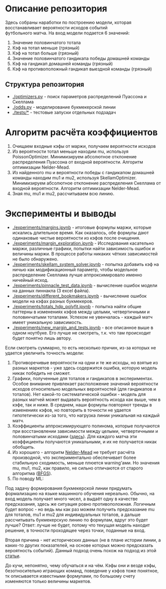 # Описание репозитория
Здесь собраны наработки по построению модели, 
которая восстанавливает вероятности исходов событий  
футбольного матча. На вход модели подается 6 значений:
1. Значение половинчатого тотала 
2. Кэф на тотал меньше (грязный)
3. Кэф на тотал больше (грязный)
4. Значение половинчатого гандикапа победы домашней команды
5. Кэф на гандикап домашней команды (грязный)
6. Кэф на противоположный гандикап выездной команды (грязный) 

## Структура репозитория
- [./optimizers.py]() - поиск параметров распределений 
Пуассона и Скеллама
- [./odds.py]() - моделирование букмекерской линии
- [./tests/*]() - тестовые запуски отдельных подзадач

# Алгоритм расчёта коэффициентов
1. Очищаем входные кэфы от маржи, получаем вероятности исходов
2. Из вероятности тотал меньше находим mu, используя PoissonOptimizer.
Минимизируем абсолютное отклонение распределения Пуассона от входной 
вероятности. Алгоритм оптимизации Nelder-Mead. 
3. Из найденного mu и вероятности победы с гандикапом домашней команды
находим mu1 и mu2, используя SkellamOptimizer. Минимизируем абсолютное
отклонение распределения Скеллама от входной вероятности. 
Алгоритм оптимизации Nelder-Mead.
4. Зная mu, mu1 и mu2, рассчитываем всю линию.

# Эксперименты и выводы

- [./experiments/margins.ipynb](../blob/master/experiments/margins.ipynb) 
\- итоговые формулы маржи, которые искались длительное время. 
Как оказалось, обе формулы дают одинаковые
чистые вероятности из кэфов после очищения.
- [./experiments/margin_exploration.ipynb](../blob/master/experiments/margin_exploration.ipynb)
\- Исследования касательно маржи, различные графики, 
попытки найти зависимость ошибок и величины маржи. 
В процессе работы никаких чётких зависимостей не было обнаружено.
- [./experiments/skellam_system_solver.ipynb](../blob/master/experiments/skellam_system_solver.ipynb) 
\- попытка добавить кэф на ничью как модификационный параметр, 
чтобы модельное распределение Скеллама лучше аппроксимировало 
именно ничейный исход.
- [./experiments/pinnacle_test_data.ipynb]() 
\- вычисление ошибок модели на данных пиннакла (3 excel файла).
- [./experiments/different_bookmakers.ipynb]() 
\- вычисление ошибок модели на кэфах разных букмекеров. 
- <a name="a"></a> [./experiments/totals_hdp_polyfit.ipynb]() 
\- попытка найти общие паттерны в изменениях кэфов между целыми, 
четвертичными и половинчатыми тоталами. Успехом не увенчалась - 
каждый матч имеет уникальную зависимость.
- [./experiments/new_margin_and_tests.ipynb](/blob/master/experiments/new_margin_and_tests.ipynb) - все описанное выше 
в одном ноутбуке. Его лучше не смотреть, т.к. что там происходит 
будет понятно лишь автору.
 
Если смотреть суммарно, то есть несколько причин, из-за которых
не удается увеличить точность модели:
1. Противоречивые вероятности на одни и те же исходы, но взятые 
из разных маркетов - уже здесь содержится ошибка, которую модель 
никак победить не сможет.
2. Графики, полученные для тоталов и гандикапов в экспериментах.
Особое внимание привлекает расположение значений 
вероятности исходов относительно модельных вероятностей 
(для гандикапов и тоталов). Нет какой-то систематической
ошибки - модель для разных матчей может выдавать вероятность исхода 
как выше, чем в кэфе, так и ниже. В среднем, наши формулы повторяют
тренды в изменениях кэфов, но повторить в точности не удается 
гипотетически из-за того, что нагрузка линии уникальная 
на каждый матч. 
3. Коэффициенты аппроксимирующего полинома, которые получаются 
при восстановлении зависимости между целыми, четвертичными 
и половинчатыми исходами ([здесь](#a)).
Для каждого матча эти коэффициенты получаются уникальными, и их
не получается никак обобщить.
4. Из хорошего - алгоритм [Nelder-Mead](https://ru.wikipedia.org/wiki/%D0%9C%D0%B5%D1%82%D0%BE%D0%B4_%D0%9D%D0%B5%D0%BB%D0%B4%D0%B5%D1%80%D0%B0_%E2%80%94_%D0%9C%D0%B8%D0%B4%D0%B0) 
не требует расчёта производной, что экспериментально обеспечивает 
более стабильную сходимость, меньше плюется warning'ами. 
Но значения mu, mu1, mu2, как правило, не сильно отличаются от 
старого алгоритма ([BFGS](https://ru.wikipedia.org/wiki/%D0%90%D0%BB%D0%B3%D0%BE%D1%80%D0%B8%D1%82%D0%BC_%D0%91%D1%80%D0%BE%D0%B9%D0%B4%D0%B5%D0%BD%D0%B0_%E2%80%94_%D0%A4%D0%BB%D0%B5%D1%82%D1%87%D0%B5%D1%80%D0%B0_%E2%80%94_%D0%93%D0%BE%D0%BB%D1%8C%D0%B4%D1%84%D0%B0%D1%80%D0%B1%D0%B0_%E2%80%94_%D0%A8%D0%B0%D0%BD%D0%BD%D0%BE)).
5. По поводу ML: 

Под задачу формирования букмекерской линии придумать 
формализацию на языке машинного обучения нереально. Обычно, на вход 
модель получает много чисел, а выдаёт одну в качестве предсказания,
здесь же ситуация ровно противоположная. Логичным будет вопрос - но 
ведь мы как раз можем получить предсказание mu для тоталов, mu1 и mu2 
для индивидуальных тоталов, а дальше рассчитывать букмекерскую линию
по формулам, вдруг это будет лучше? Ответ: лучше не будет, потому что
текущая модель находит решение, в точности проходящее через точки,
поданные на вход.  

Вторая причина - нет исторических данных (не в плане истории линии, 
а каких-то других показателей, на основе которых можно предсказать 
вероятность событий). Данный подход очень похож на подход из этой
[статьи](https://dashee87.github.io/football/python/predicting-football-results-with-statistical-modelling/).

До кучи, непонятно, чему обучаться и на чём. Кэфы они и везде кэфы, 
безотносительно играющих команд, поведение у кэфов тоже понятное, 
тк описывается известными формулами, по большому счету изменяются
только величины маркетов.